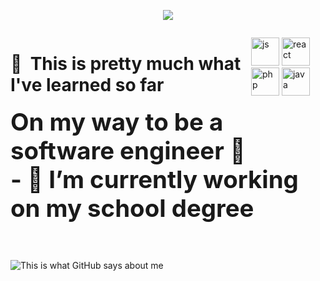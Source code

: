 <p align="center">
  <img src="https://capsule-render.vercel.app/api?text=Hey%20There!🕹️This%20is%20Brian&animation=fadeIn&type=waving&color=gradient&height=100"/>
</p>

<div style="display: flex">
<h1>🚀 &nbsp;This is pretty much what I've learned so far</h1>
<p align="left">
<img src="https://cdn.jsdelivr.net/gh/devicons/devicon/icons/javascript/javascript-original.svg" alt="js" width="45" height="45"/>
<img src="https://cdn.jsdelivr.net/gh/devicons/devicon/icons/react/react-original.svg" alt="react" width="45" height="45"/>
<img src="https://cdn.jsdelivr.net/gh/devicons/devicon/icons/php/php-original.svg" alt="php" width="45" height="45"/>
<img src="https://cdn.jsdelivr.net/gh/devicons/devicon/icons/java/java-original.svg" alt="java" width="45" height="45"/>
</p>
</div>

<strong style="font-size: 2.4rem;">
  On my way to be a software engineer 🏫<br>
  - 🔭 I’m currently working on my school degree
  <br><br>
</strong>

![This is what GitHub says about me](https://github-readme-stats.vercel.app/api?username=mbrianp05&theme=monokai)

